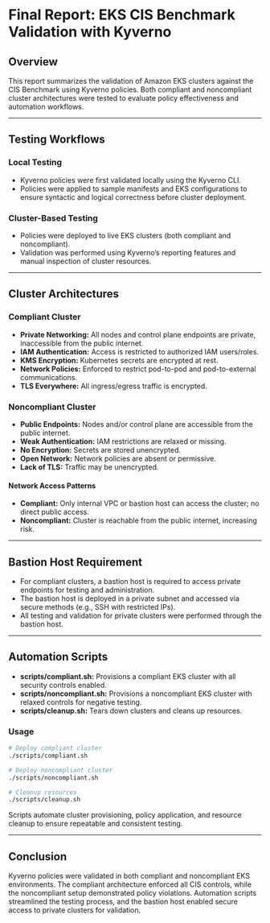 # Final Report: EKS CIS Benchmark Validation with Kyverno

## Overview

This report summarizes the validation of Amazon EKS clusters against the CIS Benchmark using Kyverno policies. Both compliant and noncompliant cluster architectures were tested to evaluate policy effectiveness and automation workflows.

---

## Testing Workflows

### Local Testing

- Kyverno policies were first validated locally using the Kyverno CLI.
- Policies were applied to sample manifests and EKS configurations to ensure syntactic and logical correctness before cluster deployment.

### Cluster-Based Testing

- Policies were deployed to live EKS clusters (both compliant and noncompliant).
- Validation was performed using Kyverno’s reporting features and manual inspection of cluster resources.

---

## Cluster Architectures

### Compliant Cluster

- **Private Networking:** All nodes and control plane endpoints are private, inaccessible from the public internet.
- **IAM Authentication:** Access is restricted to authorized IAM users/roles.
- **KMS Encryption:** Kubernetes secrets are encrypted at rest.
- **Network Policies:** Enforced to restrict pod-to-pod and pod-to-external communications.
- **TLS Everywhere:** All ingress/egress traffic is encrypted.

### Noncompliant Cluster

- **Public Endpoints:** Nodes and/or control plane are accessible from the public internet.
- **Weak Authentication:** IAM restrictions are relaxed or missing.
- **No Encryption:** Secrets are stored unencrypted.
- **Open Network:** Network policies are absent or permissive.
- **Lack of TLS:** Traffic may be unencrypted.

#### Network Access Patterns

- **Compliant:** Only internal VPC or bastion host can access the cluster; no direct public access.
- **Noncompliant:** Cluster is reachable from the public internet, increasing risk.

---

## Bastion Host Requirement

- For compliant clusters, a bastion host is required to access private endpoints for testing and administration.
- The bastion host is deployed in a private subnet and accessed via secure methods (e.g., SSH with restricted IPs).
- All testing and validation for private clusters were performed through the bastion host.

---

## Automation Scripts

- **scripts/compliant.sh:** Provisions a compliant EKS cluster with all security controls enabled.
- **scripts/noncompliant.sh:** Provisions a noncompliant EKS cluster with relaxed controls for negative testing.
- **scripts/cleanup.sh:** Tears down clusters and cleans up resources.

### Usage

```bash
# Deploy compliant cluster
./scripts/compliant.sh

# Deploy noncompliant cluster
./scripts/noncompliant.sh

# Cleanup resources
./scripts/cleanup.sh
```

Scripts automate cluster provisioning, policy application, and resource cleanup to ensure repeatable and consistent testing.

---

## Conclusion

Kyverno policies were validated in both compliant and noncompliant EKS environments. The compliant architecture enforced all CIS controls, while the noncompliant setup demonstrated policy violations. Automation scripts streamlined the testing process, and the bastion host enabled secure access to private clusters for validation.